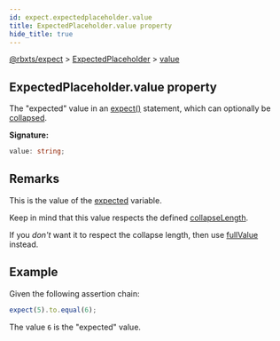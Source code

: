 ```yaml
---
id: expect.expectedplaceholder.value
title: ExpectedPlaceholder.value property
hide_title: true
---
```


[@rbxts/expect](./expect.md) &gt; [ExpectedPlaceholder](./expect.expectedplaceholder.md) &gt; [value](./expect.expectedplaceholder.value.md)

## ExpectedPlaceholder.value property

The "expected" value in an [expect()](./expect.expect.md) statement, which can optionally be [collapsed](./expect.expectconfig.collapselength.md)<!-- -->.

**Signature:**

```typescript
value: string;
```

## Remarks

This is the value of the [expected](./expect.placeholder.expected.md) variable.

Keep in mind that this value respects the defined [collapseLength](./expect.expectconfig.collapselength.md)<!-- -->.

If you _don't_ want it to respect the collapse length, then use [fullValue](./expect.expectedplaceholder.fullvalue.md) instead.

## Example

Given the following assertion chain:

```ts
expect(5).to.equal(6);
```
The value `6` is the "expected" value.
